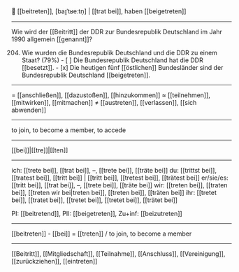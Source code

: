 🤝 [[beitreten]], [baɪ̯ˈtʁeːtn̩] | [[trat bei]], haben [[beigetreten]]

---
Wie wird der [[Beitritt]] der DDR zur Bundesrepublik Deutschland im Jahr 1990 allgemein [[genannt]]? 

204. Wie wurden die Bundesrepublik Deutschland und die DDR zu einem Staat? (79%)
	- [ ] Die Bundesrepublik Deutschland hat die DDR [[besetzt]].
	- [x] Die heutigen fünf [[östlichen]] Bundesländer sind der Bundesrepublik Deutschland [[beigetreten]].

---
= [[anschließen]], [[dazustoßen]], [[hinzukommen]]
≈ [[teilnehmen]], [[mitwirken]], [[mitmachen]]
≠ [[austreten]], [[verlassen]], [[sich abwenden]]

---
to join, to become a member, to accede

---
[[bei]]|[[tre]]|[[ten]]

---
ich: [[trete bei]], [[trat bei]], –, [[trete bei]], [[träte bei]]
du: [[trittst bei]], [[tratest bei]], [[tritt bei]] | [[tritt bei]], [[tretest bei]], [[trätest bei]]
er/sie/es: [[tritt bei]], [[trat bei]], –, [[trete bei]], [[träte bei]]
wir: [[treten bei]], [[traten bei]], [[treten wir bei|treten bei]], [[treten bei]], [[träten bei]]
ihr: [[tretet bei]], [[tratet bei]], [[tretet bei]], [[tretet bei]], [[trätet bei]]

PI: [[beitretend]], PII: [[beigetreten]], Zu+inf: [[beizutreten]]

---
[[beitreten]] - [[bei]] = [[treten]] / to join, to become a member

---
[[Beitritt]], [[Mitgliedschaft]], [[Teilnahme]], [[Anschluss]], [[Vereinigung]], [[zurückziehen]], [[eintreten]]